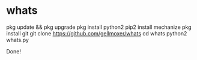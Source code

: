 # whats

pkg update && pkg upgrade
pkg install python2
pip2 install mechanize
pkg install git
git clone https://github.com/gellmoxer/whats
cd whats
python2 whats.py

Done!
